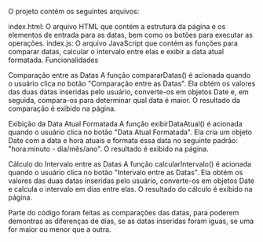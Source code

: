 O projeto contém os seguintes arquivos:

index.html: O arquivo HTML que contém a estrutura da página e os elementos de entrada para as datas, bem como os botões para executar as operações.
index.js: O arquivo JavaScript que contém as funções para comparar datas, calcular o intervalo entre elas e exibir a data atual formatada.
Funcionalidades

Comparação entre as Datas
A função compararDatas() é acionada quando o usuário clica no botão "Comparação entre as Datas". Ela obtém os valores das duas datas inseridas pelo usuário, converte-os em objetos Date e, em seguida, compara-os para determinar qual data é maior. O resultado da comparação é exibido na página.

Exibição da Data Atual Formatada
A função exibirDataAtual() é acionada quando o usuário clica no botão "Data Atual Formatada". Ela cria um objeto Date com a data e hora atuais e formata essa data no seguinte padrão: "hora:minuto - dia/mês/ano". O resultado é exibido na página.

Cálculo do Intervalo entre as Datas
A função calcularIntervalo() é acionada quando o usuário clica no botão "Intervalo entre as Datas". Ela obtém os valores das duas datas inseridas pelo usuário, converte-os em objetos Date e calcula o intervalo em dias entre elas. O resultado do cálculo é exibido na página.

Parte do código foram feitas as comparações das datas, para poderem demontras as diferenças de dias, se as datas inseridas foram iguas, se uma for maior ou menor que a outra.
